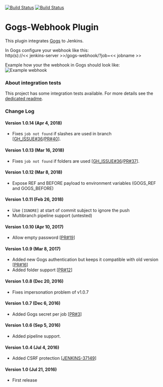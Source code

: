 [![Build Status](https://ci.jenkins.io/buildStatus/icon?job=Plugins/gogs-webhook-plugin/master)](https://ci.jenkins.io/blue/organizations/jenkins/Plugins%2Fgogs-webhook-plugin/activity/) [![Build Status](https://travis-ci.org/jenkinsci/gogs-webhook-plugin.svg?branch=master)](https://travis-ci.org/jenkinsci/gogs-webhook-plugin)

Gogs-Webhook Plugin
===================

This plugin integrates [Gogs](https://gogs.io/) to Jenkins.<br>

In Gogs configure your webhook like this:<br>
http(s)://<< jenkins-server >>/gogs-webhook/?job=<< jobname >>

Example how your the webhook in Gogs should look like:
![Example webhook](https://github.com/jenkinsci/gogs-webhook-plugin/raw/master/bin/gogs-webhook-screenshot.png)

### About integration tests

This project has some integration tests available. For more details see the [dedicated readme](about_integration_tests.md).

### Change Log
#### Version 1.0.14 (Apr 4, 2018)
- Fixes `job not found` if slashes are used in branch [[GH_ISSUE#36](https://github.com/jenkinsci/gogs-webhook-plugin/issues/36)/[PR#40](https://github.com/jenkinsci/gogs-webhook-plugin/pull/40)].

#### Version 1.0.13 (Mar 16, 2018)
- Fixes `job not found` if folders are used [[GH_ISSUE#36](https://github.com/jenkinsci/gogs-webhook-plugin/issues/36)/[PR#37](https://github.com/jenkinsci/gogs-webhook-plugin/pull/37)].

#### Version 1.0.12 (Mar 8, 2018)
- Expose REF and BEFORE payload to environment variables (GOGS_REF and GOGS_BEFORE) 

#### Version 1.0.11 (Feb 26, 2018)
- Use `[IGNORE]` at start of commit subject to ignore the push
- Multibranch pipeline support (untested)

#### Version 1.0.10 (Apr 10, 2017)
- Allow empty password [[PR#19](https://github.com/jenkinsci/gogs-webhook-plugin/pull/19)]

#### Version 1.0.9 (Mar 8, 2017)
- Added new Gogs authentication but keeps it compatible with old version [[PR#16](https://github.com/jenkinsci/gogs-webhook-plugin/pull/16)]
- Added folder support [[PR#12](https://github.com/jenkinsci/gogs-webhook-plugin/pull/12)]

#### Version 1.0.8 (Dec 20, 2016)
- Fixes impersonation problem of v1.0.7

#### Version 1.0.7 (Dec 6, 2016)
- Added Gogs secret per job [[PR#3](https://github.com/jenkinsci/gogs-webhook-plugin/pull/3)]

#### Version 1.0.6 (Sep 5, 2016)
- Added pipeline support.

#### Version 1.0.4 (Jul 4, 2016)
- Added CSRF protection [[JENKINS-37149](https://issues.jenkins-ci.org/browse/JENKINS-37149)]

#### Version 1.0 (Jul 21, 2016)
- First release
